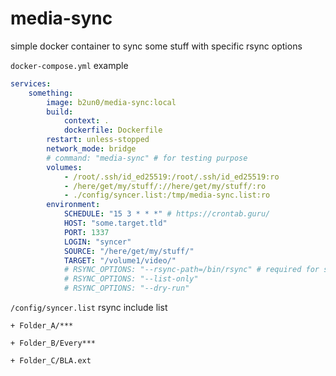 # media-sync

simple docker container to sync some stuff with specific rsync options

`docker-compose.yml` example
```yaml
services:
    something:
        image: b2un0/media-sync:local
        build:
            context: .
            dockerfile: Dockerfile
        restart: unless-stopped
        network_mode: bridge
        # command: "media-sync" # for testing purpose
        volumes:
            - /root/.ssh/id_ed25519:/root/.ssh/id_ed25519:ro
            - /here/get/my/stuff/://here/get/my/stuff/:ro
            - ./config/syncer.list:/tmp/media-sync.list:ro
        environment:
            SCHEDULE: "15 3 * * *" # https://crontab.guru/
            HOST: "some.target.tld"
            PORT: 1337
            LOGIN: "syncer"
            SOURCE: "/here/get/my/stuff/"
            TARGET: "/volume1/video/"
            # RSYNC_OPTIONS: "--rsync-path=/bin/rsync" # required for synology example
            # RSYNC_OPTIONS: "--list-only"
            # RSYNC_OPTIONS: "--dry-run"
```

`/config/syncer.list` rsync include list
```text
+ Folder_A/***

+ Folder_B/Every***

+ Folder_C/BLA.ext
```